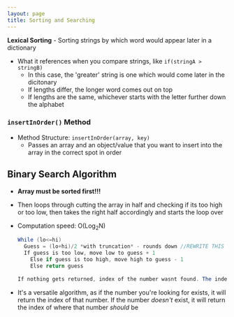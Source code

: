 ```yaml
---
layout: page
title: Sorting and Searching
---
```


**Lexical Sorting** - Sorting strings by which word would appear later in a dictionary

- What it references when you compare strings, like `if(stringA > stringB)`
  - In this case, the 'greater' string is one which would come later in the dicitonary
  - If lengths differ, the longer word comes out on top
  - If lengths are the same, whichever starts with the letter further down the alphabet

### `insertInOrder()` Method

- Method Structure: `insertInOrder(array, key)`
  - Passes an array and an object/value that you want to insert into the array in the correct spot in order

## Binary Search Algorithm

- **Array must be sorted first!!!**

- Then loops through cutting the array in half and checking if its too high or too low, then takes the right half accordingly and starts the loop over

- Computation speed: O(Log<sub>2</sub>N)

  ```java
  While (lo<=hi)
  	Guess = (lo+hi)/2 *with truncation* - rounds down //REWRITE THIS WHERE IT DOESNT OVERFLOW. Dont do lo/2+hi/2
  	If guess is too low, move low to guess + 1
      Else if guess is too high, move high to guess - 1
      Else return guess
      
  If nothing gets returned, index of the number wasnt found. The index where a not found element SHOULD BE belongs at lo+1. Return the index of where it belongs plus one and negated. Then, when the method is called, check if the returned value is a negative. If so, remove the negative and subtract by 1.
  ```

- It's a versatile algorithm, as if the number you're looking for exists, it will return the index of that number. If the number *doesn't* exist, it will return the index of where that number *should* be

